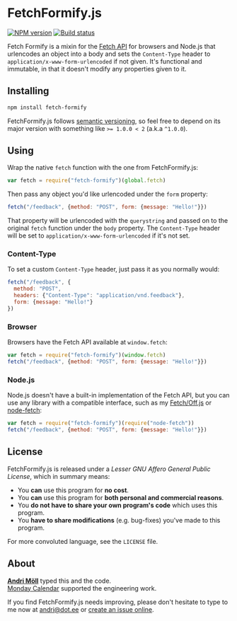 FetchFormify.js
===============
[![NPM version][npm-badge]](https://www.npmjs.com/package/fetch-formify)
[![Build status][travis-badge]](https://travis-ci.org/moll/js-fetch-formify)

Fetch Formify is a mixin for the [Fetch API][fetch] for browsers and Node.js that urlencodes an object into a body and sets the `Content-Type` header to `application/x-www-form-urlencoded` if not given. It's functional and immutable, in that it doesn't modify any properties given to it.

[npm-badge]: https://img.shields.io/npm/v/fetch-formify.svg
[travis-badge]: https://travis-ci.org/moll/js-fetch-formify.png?branch=master
[fetch]: https://developer.mozilla.org/en/docs/Web/API/Fetch_API


Installing
----------
```sh
npm install fetch-formify
```

FetchFormify.js follows [semantic versioning](http://semver.org), so feel free to depend on its major version with something like `>= 1.0.0 < 2` (a.k.a `^1.0.0`).


Using
-----
Wrap the native `fetch` function with the one from FetchFormify.js:

```javascript
var fetch = require("fetch-formify")(global.fetch)
```

Then pass any object you'd like urlencoded under the `form` property:

```javascript
fetch("/feedback", {method: "POST", form: {message: "Hello!"}})
```

That property will be urlencoded with the `querystring` and passed on to the original `fetch` function under the `body` property. The `Content-Type` header will be set to `application/x-www-form-urlencoded` if it's not set.

### Content-Type
To set a custom `Content-Type` header, just pass it as you normally would:

```javascript
fetch("/feedback", {
  method: "POST",
  headers: {"Content-Type": "application/vnd.feedback"},
  form: {message: "Hello!"}
})
```

### Browser
Browsers have the Fetch API available at `window.fetch`:

```javascript
var fetch = require("fetch-formify")(window.fetch)
fetch("/feedback", {method: "POST", form: {message: "Hello!"}})
```

### Node.js
Node.js doesn't have a built-in implementation of the Fetch API, but you can use any library with a compatible interface, such as my [Fetch/Off.js][fetch-off] or [node-fetch][node-fetch]:

[fetch-off]: https://github.com/moll/node-fetch-off
[node-fetch]: https://github.com/bitinn/node-fetch

```javascript
var fetch = require("fetch-formify")(require("node-fetch"))
fetch("/feedback", {method: "POST", form: {message: "Hello!"}})
```


License
-------
FetchFormify.js is released under a *Lesser GNU Affero General Public License*, which in summary means:

- You **can** use this program for **no cost**.
- You **can** use this program for **both personal and commercial reasons**.
- You **do not have to share your own program's code** which uses this program.
- You **have to share modifications** (e.g. bug-fixes) you've made to this program.

For more convoluted language, see the `LICENSE` file.


About
-----
**[Andri Möll][moll]** typed this and the code.  
[Monday Calendar][monday] supported the engineering work.

If you find FetchFormify.js needs improving, please don't hesitate to type to me now at [andri@dot.ee][email] or [create an issue online][issues].

[email]: mailto:andri@dot.ee
[issues]: https://github.com/moll/js-fetch-formify/issues
[moll]: http://themoll.com
[monday]: https://mondayapp.com
